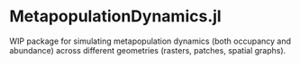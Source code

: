 # MetapopulationDynamics.jl

WIP package for simulating metapopulation dynamics (both 
occupancy and abundance) across different geometries 
(rasters, patches, spatial graphs).